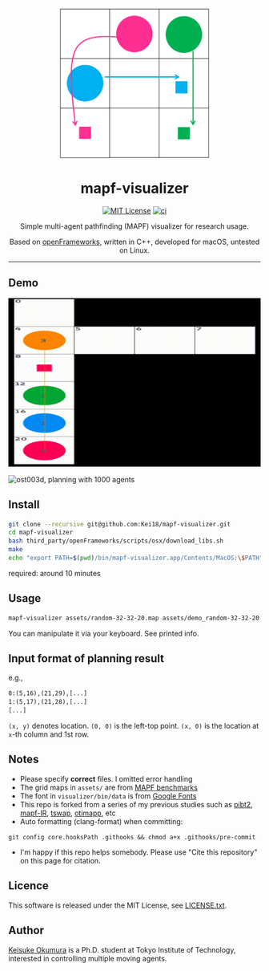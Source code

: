 <div align="center">

<img src="./assets/logo.png" alt="Logo" width="300">

# mapf-visualizer

[![MIT License](http://img.shields.io/badge/license-MIT-blue.svg?style=flat)](LICENSE)
[![ci](https://github.com/Kei18/mapf-visualizer/actions/workflows/ci.yml/badge.svg)](https://github.com/Kei18/mapf-visualizer/actions/workflows/ci.yml)

Simple multi-agent pathfinding (MAPF) visualizer for research usage.

Based on [openFrameworks](https://openframeworks.cc/), written in C++, developed for macOS, untested on Linux.

</div>

---

## Demo

![tunnel, planning with four agents](./assets/demo_tunnel.gif)

![ost003d, planning with 1000 agents](./assets/demo_ost003d.gif)

## Install

```sh
git clone --recursive git@github.com:Kei18/mapf-visualizer.git
cd mapf-visualizer
bash third_party/openFrameworks/scripts/osx/download_libs.sh
make
echo "export PATH=$(pwd)/bin/mapf-visualizer.app/Contents/MacOS:\$PATH" >> ~/.bashrc
```

required: around 10 minutes

## Usage

```sh
mapf-visualizer assets/random-32-32-20.map assets/demo_random-32-32-20.txt
```

You can manipulate it via your keyboard. See printed info.

## Input format of planning result

e.g.,
```txt
0:(5,16),(21,29),[...]
1:(5,17),(21,28),[...]
[...]
```

`(x, y)` denotes location.
`(0, 0)` is the left-top point.
`(x, 0)` is the location at `x`-th column and 1st row.

## Notes

- Please specify **correct** files. I omitted error handling
- The grid maps in `assets/` are from [MAPF benchmarks](https://movingai.com/benchmarks/mapf.html)
- The font in `visualizer/bin/data` is from [Google Fonts](https://fonts.google.com/)
- This repo is forked from a series of my previous studies such as [pibt2](https://kei18.github.io/pibt2), [mapf-IR](https://kei18.github.io/mapf-IR/), [tswap](https://kei18.github.io/tswap/), [otimapp](https://kei18.github.io/otimapp/), etc
- Auto formatting (clang-format) when committing:
```export
git config core.hooksPath .githooks && chmod a+x .githooks/pre-commit
```
- I'm happy if this repo helps somebody. Please use "Cite this repository" on this page for citation.

## Licence

This software is released under the MIT License, see [LICENSE.txt](LICENCE.txt).

## Author

[Keisuke Okumura](https://kei18.github.io) is a Ph.D. student at Tokyo Institute of Technology, interested in controlling multiple moving agents.

